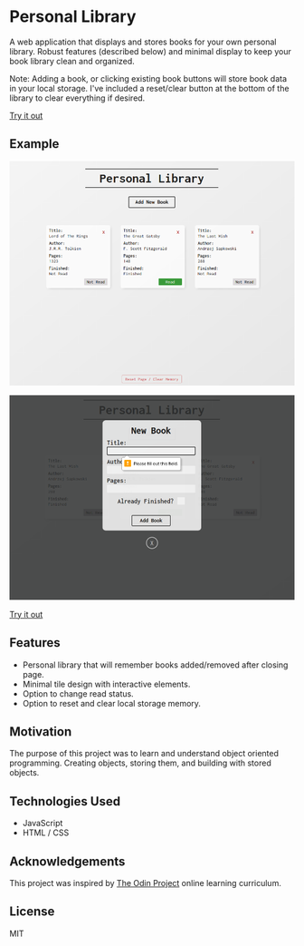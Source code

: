 
# Personal Library

A web application that displays and stores books for your own personal library. Robust features (described below) and minimal display to keep your book library clean and organized.

Note: Adding a book, or clicking existing book buttons will store book data in your local storage. I've included a reset/clear button at the bottom of the library to clear everything if desired.

[Try it out](https://jmilll.github.io/personal-library/)

## Example

![Default Page](assets/demo1.png)

![Add Book](assets/demo2.png)

[Try it out](https://jmilll.github.io/personal-library/)

## Features

* Personal library that will remember books added/removed after closing page.
* Minimal tile design with interactive elements.
* Option to change read status.
* Option to reset and clear local storage memory.

## Motivation

The purpose of this project was to learn and understand object oriented programming. Creating objects, storing them, and building with stored objects.

## Technologies Used

* JavaScript
* HTML / CSS

## Acknowledgements

This project was inspired by [The Odin Project](https://www.theodinproject.com/courses/javascript/lessons/library) online learning curriculum.

## License

MIT